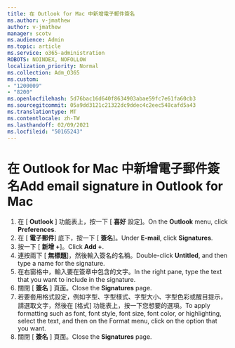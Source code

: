 ```yaml
---
title: 在 Outlook for Mac 中新增電子郵件簽名
ms.author: v-jmathew
author: v-jmathew
manager: scotv
ms.audience: Admin
ms.topic: article
ms.service: o365-administration
ROBOTS: NOINDEX, NOFOLLOW
localization_priority: Normal
ms.collection: Adm_O365
ms.custom:
- "1200009"
- "8200"
ms.openlocfilehash: 5d76bac16d640f8634903abae59fc7e61fa60cb3
ms.sourcegitcommit: 05a9dd3121c21322dc9ddec4c2eec548cafd5a43
ms.translationtype: MT
ms.contentlocale: zh-TW
ms.lasthandoff: 02/09/2021
ms.locfileid: "50165243"
---
```

# <a name="add-email-signature-in-outlook-for-mac"></a><span data-ttu-id="c8adb-102">在 Outlook for Mac 中新增電子郵件簽名</span><span class="sxs-lookup"><span data-stu-id="c8adb-102">Add email signature in Outlook for Mac</span></span>

1. <span data-ttu-id="c8adb-103">在 [ **Outlook** ] 功能表上，按一下 [ **喜好** 設定]。</span><span class="sxs-lookup"><span data-stu-id="c8adb-103">On the **Outlook** menu, click **Preferences**.</span></span>
2. <span data-ttu-id="c8adb-104">在 [ **電子郵件**] 底下，按一下 [ **簽名**]。</span><span class="sxs-lookup"><span data-stu-id="c8adb-104">Under **E-mail**, click **Signatures**.</span></span>
3. <span data-ttu-id="c8adb-105">按一下 [ **新增 +**]。</span><span class="sxs-lookup"><span data-stu-id="c8adb-105">Click **Add +**.</span></span>
4. <span data-ttu-id="c8adb-106">連按兩下 [ **無標題**]，然後輸入簽名的名稱。</span><span class="sxs-lookup"><span data-stu-id="c8adb-106">Double-click **Untitled**, and then type a name for the signature.</span></span>
5. <span data-ttu-id="c8adb-107">在右窗格中，輸入要在簽章中包含的文字。</span><span class="sxs-lookup"><span data-stu-id="c8adb-107">In the right pane, type the text that you want to include in the signature.</span></span>
6. <span data-ttu-id="c8adb-108">關閉 [ **簽名** ] 頁面。</span><span class="sxs-lookup"><span data-stu-id="c8adb-108">Close the **Signatures** page.</span></span>
7. <span data-ttu-id="c8adb-109">若要套用格式設定，例如字型、字型樣式、字型大小、字型色彩或醒目提示，請選取文字，然後在 [格式] 功能表上，按一下您想要的選項。</span><span class="sxs-lookup"><span data-stu-id="c8adb-109">To apply formatting such as font, font style, font size, font color, or highlighting, select the text, and then on the Format menu, click on the option that you want.</span></span>
8. <span data-ttu-id="c8adb-110">關閉 [ **簽名** ] 頁面。</span><span class="sxs-lookup"><span data-stu-id="c8adb-110">Close the **Signatures** page.</span></span>
